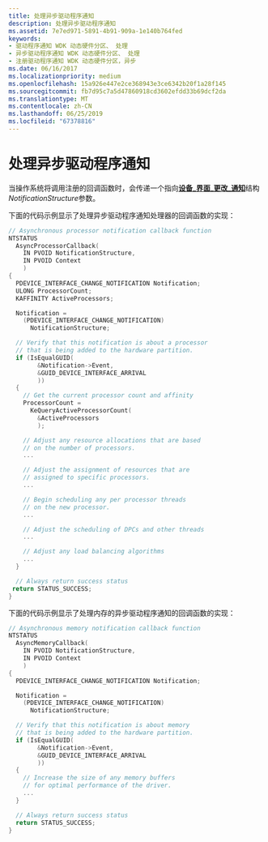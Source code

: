 ```yaml
---
title: 处理异步驱动程序通知
description: 处理异步驱动程序通知
ms.assetid: 7e7ed971-5891-4b91-909a-1e140b764fed
keywords:
- 驱动程序通知 WDK 动态硬件分区、 处理
- 异步驱动程序通知 WDK 动态硬件分区、 处理
- 注册驱动程序通知 WDK 动态硬件分区，异步
ms.date: 06/16/2017
ms.localizationpriority: medium
ms.openlocfilehash: 15a926e447e2ce368943e3ce6342b20f1a28f145
ms.sourcegitcommit: fb7d95c7a5d47860918cd3602efdd33b69dcf2da
ms.translationtype: MT
ms.contentlocale: zh-CN
ms.lasthandoff: 06/25/2019
ms.locfileid: "67378816"
---
```

# <a name="processing-an-asynchronous-driver-notification"></a>处理异步驱动程序通知


当操作系统将调用注册的回调函数时，会传递一个指向[**设备\_界面\_更改\_通知**](https://docs.microsoft.com/windows-hardware/drivers/ddi/content/wdm/ns-wdm-_device_interface_change_notification)结构*NotificationStructure*参数。

下面的代码示例显示了处理异步驱动程序通知处理器的回调函数的实现：

```cpp
// Asynchronous processor notification callback function
NTSTATUS
  AsyncProcessorCallback(
    IN PVOID NotificationStructure,
    IN PVOID Context
    )
{
  PDEVICE_INTERFACE_CHANGE_NOTIFICATION Notification;
  ULONG ProcessorCount;
  KAFFINITY ActiveProcessors;

  Notification = 
    (PDEVICE_INTERFACE_CHANGE_NOTIFICATION)
      NotificationStructure;

  // Verify that this notification is about a processor
  // that is being added to the hardware partition.
  if (IsEqualGUID(
        &Notification->Event,
        &GUID_DEVICE_INTERFACE_ARRIVAL
        ))
  {
    // Get the current processor count and affinity
    ProcessorCount =
      KeQueryActiveProcessorCount(
        &ActiveProcessors
        );

    // Adjust any resource allocations that are based
    // on the number of processors.
    ...

    // Adjust the assignment of resources that are
    // assigned to specific processors.
    ...

    // Begin scheduling any per processor threads
    // on the new processor.
    ...

    // Adjust the scheduling of DPCs and other threads
    ...

    // Adjust any load balancing algorithms
    ...
  }

  // Always return success status
 return STATUS_SUCCESS;
}
```

下面的代码示例显示了处理内存的异步驱动程序通知的回调函数的实现：

```cpp
// Asynchronous memory notification callback function
NTSTATUS
  AsyncMemoryCallback(
    IN PVOID NotificationStructure,
    IN PVOID Context
    )
{
  PDEVICE_INTERFACE_CHANGE_NOTIFICATION Notification;

  Notification = 
    (PDEVICE_INTERFACE_CHANGE_NOTIFICATION)
      NotificationStructure;

  // Verify that this notification is about memory
  // that is being added to the hardware partition.
  if (IsEqualGUID(
        &Notification->Event,
        &GUID_DEVICE_INTERFACE_ARRIVAL
        ))
  {
    // Increase the size of any memory buffers
    // for optimal performance of the driver.
    ...
  }

  // Always return success status
  return STATUS_SUCCESS;
}
```

 

 




